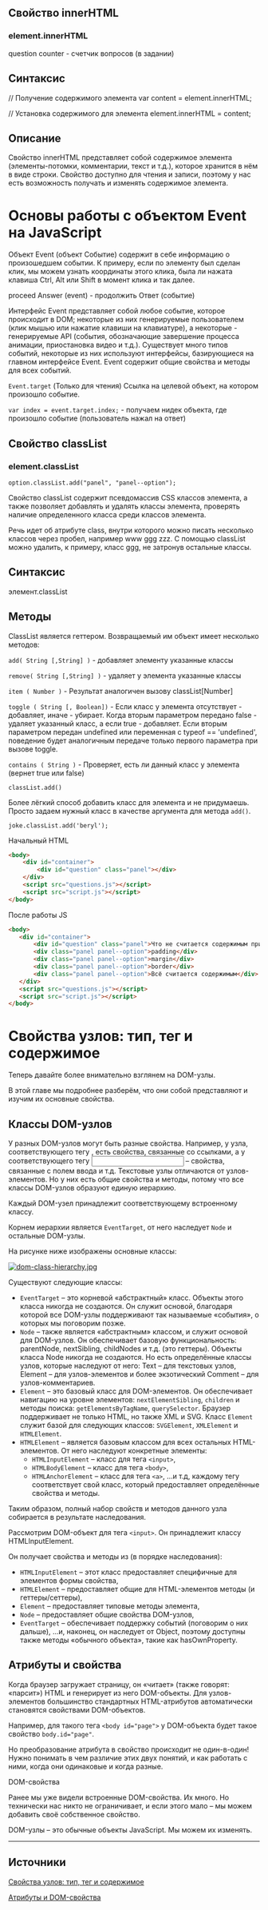 
## Свойство innerHTML

### element.innerHTML

question counter - счетчик вопросов (в задании)

## Синтаксис	

// Получение содержимого элемента
var content = element.innerHTML;
 
// Установка содержимого для элемента
element.innerHTML = content;

## Описание

Свойство innerHTML представляет собой содержимое элемента (элементы-потомки, комментарии, текст и т.д.), которое хранится в нём в виде строки. Свойство доступно для чтения и записи, поэтому у нас есть возможность получать и изменять содержимое элемента.

# Основы работы с объектом Event на JavaScript

Объект Event (объект Событие) содержит в себе информацию о произошедшем событии. К примеру, если по элементу был сделан клик, мы можем узнать координаты этого клика, была ли нажата клавиша Ctrl, Alt или Shift в момент клика и так далее. 

proceed Answer (event) - продолжить Ответ (событие)

Интерфейс Event представляет собой любое событие, которое происходит в DOM; некоторые из них генерируемые пользователем (клик мышью или нажатие клавиши на клавиатуре), а некоторые - генерируемые API (события, обозначающие завершение процесса анимации, приостановка видео и т.д.). Существует много типов событий, некоторые из них используют интерфейсы, базирующиеся на главном интерфейсе Event. Event содержит общие свойства и методы для всех событий.

`Event.target` (Только для чтения)
    Ссылка на целевой объект, на котором произошло событие.
	
`var index = event.target.index;`  - получаем нидек объекта, где произошло событие (пользователь нажал на ответ)


## Свойство classList

### element.classList

`option.classList.add("panel", "panel--option");`

Свойство classList содержит псевдомассив CSS классов элемента, а также позволяет добавлять и удалять классы элемента, проверять наличие определенного класса среди классов элемента.

Речь идет об атрибуте class, внутри которого можно писать несколько классов через пробел, например www ggg zzz. С помощью classList можно удалить, к примеру, класс ggg, не затронув остальные классы.

## Синтаксис

элемент.classList

## Методы

ClassList является геттером. Возвращаемый им объект имеет несколько методов:

`add( String [,String] )` - добавляет элементу указанные классы

`remove( String [,String] )` - удаляет у элемента указанные классы

`item ( Number )` - Результат аналогичен вызову сlassList[Number]

`toggle ( String [, Boolean])` -
Если класс у элемента отсутствует - добавляет, иначе - убирает. Когда вторым параметром передано false - удаляет указанный класс, а если true - добавляет.
Если вторым параметром передан undefined или переменная с typeof == 'undefined', поведение будет аналогичным передаче только первого параметра при вызове toggle.

`contains ( String )` - Проверяет, есть ли данный класс у элемента (вернет true или false) 

`classList.add()`

Более лёгкий способ добавить класс для элемента и не придумаешь. Просто задаем нужный класс в качестве аргумента для метода `add()`.

`joke.classList.add('beryl');`



Начальный HTML

```html
<body>
    <div id="container">
        <div id="question" class="panel"></div>
    </div>
    <script src="questions.js"></script>
    <script src="script.js"></script>
</body>
```

После работы JS

```html
<body>
   <div id="container">
       <div id="question" class="panel">Что не считается содержимым при box-sizing: border-box?</div>
       <div class="panel panel--option">padding</div>
       <div class="panel panel--option">margin</div>
       <div class="panel panel--option">border</div>
       <div class="panel panel--option">Всё считается содержимым</div>
   </div>
   <script src="questions.js"></script>
   <script src="script.js"></script>
</body>
```

# Свойства узлов: тип, тег и содержимое

Теперь давайте более внимательно взглянем на DOM-узлы.

В этой главе мы подробнее разберём, что они собой представляют и изучим их основные свойства.

## Классы DOM-узлов

У разных DOM-узлов могут быть разные свойства. Например, у узла, соответствующего тегу <a>, есть свойства, связанные со ссылками, а у соответствующего тегу <input> – свойства, связанные с полем ввода и т.д. Текстовые узлы отличаются от узлов-элементов. Но у них есть общие свойства и методы, потому что все классы DOM-узлов образуют единую иерархию.

Каждый DOM-узел принадлежит соответствующему встроенному классу.

Корнем иерархии является `EventTarget`, от него наследует `Node` и остальные DOM-узлы.

На рисунке ниже изображены основные классы:

[![dom-class-hierarchy.jpg](https://i.postimg.cc/3w17JRZY/dom-class-hierarchy.jpg)](https://postimg.cc/sBMbT38N)

Существуют следующие классы:

- `EventTarget` – это корневой «абстрактный» класс. Объекты этого класса никогда не создаются. Он служит основой, благодаря которой все DOM-узлы поддерживают так называемые «события», о которых мы поговорим позже.
- `Node` – также является «абстрактным» классом, и служит основой для DOM-узлов. Он обеспечивает базовую функциональность: parentNode, nextSibling, childNodes и т.д. (это геттеры). Объекты класса Node никогда не создаются. Но есть определённые классы узлов, которые наследуют от него: Text – для текстовых узлов, Element – для узлов-элементов и более экзотический Comment – для узлов-комментариев.
- `Element` – это базовый класс для DOM-элементов. Он обеспечивает навигацию на уровне элементов: `nextElementSibling`, `children` и методы поиска: `getElementsByTagName`, `querySelector`. Браузер поддерживает не только HTML, но также XML и SVG. Класс `Element` служит базой для следующих классов: `SVGElement`, `XMLElement` и `HTMLElement`.
- `HTMLElement` – является базовым классом для всех остальных HTML-элементов. От него наследуют конкретные элементы:
    - `HTMLInputElement` – класс для тега `<input>`,
    - `HTMLBodyElement` – класс для тега `<body>`,
    - `HTMLAnchorElement` – класс для тега `<a>`,
    …и т.д, каждому тегу соответствует свой класс, который предоставляет определённые свойства и методы.

Таким образом, полный набор свойств и методов данного узла собирается в результате наследования.

Рассмотрим DOM-объект для тега `<input>`. Он принадлежит классу HTMLInputElement.

Он получает свойства и методы из (в порядке наследования):

- `HTMLInputElement` – этот класс предоставляет специфичные для элементов формы свойства,
- `HTMLElement` – предоставляет общие для HTML-элементов методы (и геттеры/сеттеры),
- `Element` – предоставляет типовые методы элемента,
- `Node` – предоставляет общие свойства DOM-узлов,
- `EventTarget` – обеспечивает поддержку событий (поговорим о них дальше),
    …и, наконец, он наследует от Object, поэтому доступны также методы «обычного объекта», такие как hasOwnProperty.

## Атрибуты и свойства

Когда браузер загружает страницу, он «читает» (также говорят: «парсит») HTML и генерирует из него DOM-объекты. Для узлов-элементов большинство стандартных HTML-атрибутов автоматически становятся свойствами DOM-объектов.

Например, для такого тега `<body id="page">` у DOM-объекта будет такое свойство `body.id="page"`.

Но преобразование атрибута в свойство происходит не один-в-один! Нужно понимать в чем различие этих двух понятий, и как работать с ними, когда они одинаковые и когда разные.

DOM-свойства

Ранее мы уже видели встроенные DOM-свойства. Их много. Но технически нас никто не ограничивает, и если этого мало – мы можем добавить своё собственное свойство.

DOM-узлы – это обычные объекты JavaScript. Мы можем их изменять.


***
## Источники

[Свойства узлов: тип, тег и содержимое](https://learn.javascript.ru/basic-dom-node-properties)

[Атрибуты и DOM-свойства](https://learn.javascript.ru/attributes-and-custom-properties)


